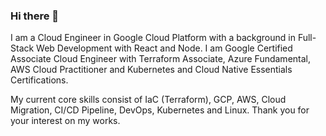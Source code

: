 ### Hi there 👋

I am a Cloud Engineer in Google Cloud Platform with a background in Full-Stack Web Development with React and Node. I am Google Certified Associate Cloud Engineer with Terraform Associate, Azure Fundamental, AWS Cloud Practitioner and Kubernetes and Cloud Native Essentials Certifications. 

My current core skills consist of IaC (Terraform), GCP, AWS, Cloud Migration, CI/CD Pipeline, DevOps, Kubernetes and Linux. Thank you for your interest on my works. 

<!--
**wahid2272/wahid2272** is a ✨ _special_ ✨ repository because its `README.md` (this file) appears on your GitHub profile.

Here are some ideas to get you started:

- 🔭 I’m currently working on ...
- 🌱 I’m currently learning ...
- 👯 I’m looking to collaborate on ...
- 🤔 I’m looking for help with ...
- 💬 Ask me about ...
- 📫 How to reach me: ...
- 😄 Pronouns: ...
- ⚡ Fun fact: ...
-->
